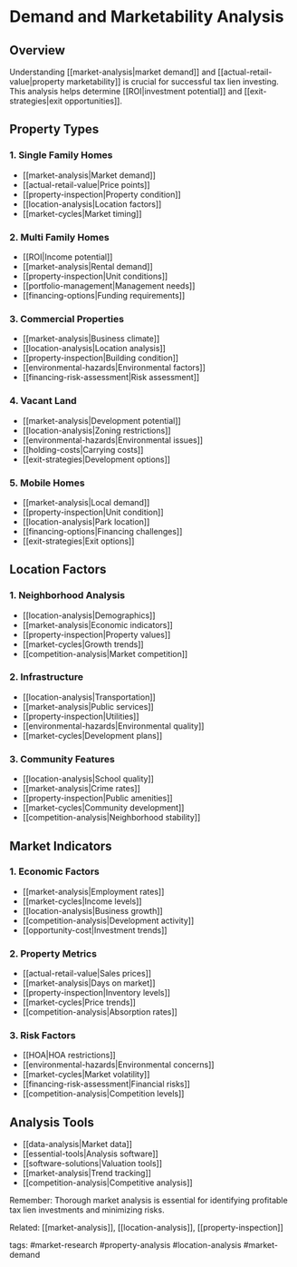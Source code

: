 # Demand and Marketability Analysis

## Overview
Understanding [[market-analysis|market demand]] and [[actual-retail-value|property marketability]] is crucial for successful tax lien investing. This analysis helps determine [[ROI|investment potential]] and [[exit-strategies|exit opportunities]].

## Property Types

### 1. Single Family Homes
- [[market-analysis|Market demand]]
- [[actual-retail-value|Price points]]
- [[property-inspection|Property condition]]
- [[location-analysis|Location factors]]
- [[market-cycles|Market timing]]

### 2. Multi Family Homes
- [[ROI|Income potential]]
- [[market-analysis|Rental demand]]
- [[property-inspection|Unit conditions]]
- [[portfolio-management|Management needs]]
- [[financing-options|Funding requirements]]

### 3. Commercial Properties
- [[market-analysis|Business climate]]
- [[location-analysis|Location analysis]]
- [[property-inspection|Building condition]]
- [[environmental-hazards|Environmental factors]]
- [[financing-risk-assessment|Risk assessment]]

### 4. Vacant Land
- [[market-analysis|Development potential]]
- [[location-analysis|Zoning restrictions]]
- [[environmental-hazards|Environmental issues]]
- [[holding-costs|Carrying costs]]
- [[exit-strategies|Development options]]

### 5. Mobile Homes
- [[market-analysis|Local demand]]
- [[property-inspection|Unit condition]]
- [[location-analysis|Park location]]
- [[financing-options|Financing challenges]]
- [[exit-strategies|Exit options]]

## Location Factors

### 1. Neighborhood Analysis
- [[location-analysis|Demographics]]
- [[market-analysis|Economic indicators]]
- [[property-inspection|Property values]]
- [[market-cycles|Growth trends]]
- [[competition-analysis|Market competition]]

### 2. Infrastructure
- [[location-analysis|Transportation]]
- [[market-analysis|Public services]]
- [[property-inspection|Utilities]]
- [[environmental-hazards|Environmental quality]]
- [[market-cycles|Development plans]]

### 3. Community Features
- [[location-analysis|School quality]]
- [[market-analysis|Crime rates]]
- [[property-inspection|Public amenities]]
- [[market-cycles|Community development]]
- [[competition-analysis|Neighborhood stability]]

## Market Indicators

### 1. Economic Factors
- [[market-analysis|Employment rates]]
- [[market-cycles|Income levels]]
- [[location-analysis|Business growth]]
- [[competition-analysis|Development activity]]
- [[opportunity-cost|Investment trends]]

### 2. Property Metrics
- [[actual-retail-value|Sales prices]]
- [[market-analysis|Days on market]]
- [[property-inspection|Inventory levels]]
- [[market-cycles|Price trends]]
- [[competition-analysis|Absorption rates]]

### 3. Risk Factors
- [[HOA|HOA restrictions]]
- [[environmental-hazards|Environmental concerns]]
- [[market-cycles|Market volatility]]
- [[financing-risk-assessment|Financial risks]]
- [[competition-analysis|Competition levels]]

## Analysis Tools
- [[data-analysis|Market data]]
- [[essential-tools|Analysis software]]
- [[software-solutions|Valuation tools]]
- [[market-analysis|Trend tracking]]
- [[competition-analysis|Competitive analysis]]

Remember: Thorough market analysis is essential for identifying profitable tax lien investments and minimizing risks.

Related: [[market-analysis]], [[location-analysis]], [[property-inspection]]

tags: #market-research #property-analysis #location-analysis #market-demand

